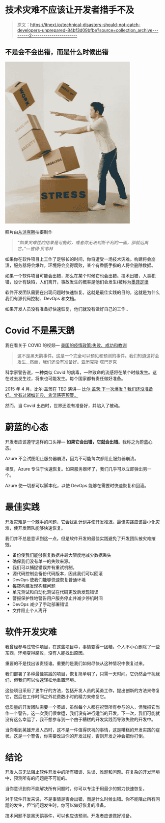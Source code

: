 # 技术灾难不应该让开发者措手不及

> 原文：<https://itnext.io/technical-disasters-should-not-catch-developers-unprepared-84bf3d09bfbe?source=collection_archive---------2----------------------->

## 不是会不会出错，而是什么时候出错

![](img/5e7725f71df9e71496ab86c8653b2216.png)

照片由[从](https://www.pexels.com/@shvets-production?utm_content=attributionCopyText&utm_medium=referral&utm_source=pexels)[派克斯](https://www.pexels.com/photo/man-falling-carton-boxes-with-negative-words-7203956/?utm_content=attributionCopyText&utm_medium=referral&utm_source=pexels)拍摄制作

> *“如果灾难性的结果是可能的，或者你无法判断不利的一面，那就远离它。”—彼得·贝韦林*

如果你在软件项目上工作了足够长的时间，你将遭受一场技术灾难。构建将会崩溃，服务器将会爆炸，环境将会变得腐败，某个有香肠手指的人将会删除数据。

如果一个软件项目可能会出错，那么在某个时候它也会出错。技术出错，人类犯错，设计有缺陷，人们离开，事故发生的概率是他们会发生(被称为[墨菲定律](https://en.wikipedia.org/wiki/Murphy%27s_law)

软件开发团队需要在出现问题时快速恢复。这就是最佳实践的目的，这就是为什么我们有源代码控制、DevOps 和文档。

如果开发人员没有准备好快速恢复，他们就没有做好自己的工作..

# **Covid 不是黑天鹅**

我在看关于 COVID 的视频— [美国的疫情政策:失败、成功和教训](https://marginalrevolution.com/marginalrevolution/2022/03/us-pandemic-policy-failures-successes-and-lessons.html)

> 这不是黑天鹅事件。这是一个完全可以预见和预测的事件。我们知道这将会发生…然而，我们还没有准备好。亚历克斯·塔巴罗克

科学家警告说，一种类似 Covid 的病毒，一种致命的流感将在某个时候发生。这在过去发生过，将来也可能发生。每个国家都有责任做好准备。

2015 年 4 月，比尔·盖茨在 TED 演讲— [比尔·盖茨:下一次爆发？我们还没准备好。曾有过诸如非典、禽流感等预警。](https://www.youtube.com/watch?v=6Af6b_wyiwI)

然而，当 Covid 出击时，世界还没有准备好，并陷入了被动。

# **蔚蓝的心态**

开发者应该遵守这样的口头禅— **如果它会出错，它就会出错**。我称之为蔚蓝心态。

Azure 不会试图阻止服务器崩溃，因为不可能每次都阻止服务器崩溃。

相反，Azure 专注于快速恢复。如果服务器坏了，我们几乎可以立即弹出另一个。

Azure 使一切都可以脚本化，以使 DevOps 能够在需要时快速恢复和回滚。

# **最佳实践**

开发灾难是一个棘手的问题，它会扰乱计划并使开发推迟。最佳实践应该最小化灾难，使开发团队能够快速恢复。

我们并不总是意识到这一点，但是软件开发的最佳实践避免了开发团队被灾难摧毁。

*   备份使我们能够恢复数据并最大限度地减少数据丢失
*   确保我们没有单一的失败来源。
*   我们可以捕捉错误并有重试机制。
*   源代码控制会备份代码版本，因此我们可以回滚
*   DevOps 使我们能够快速恢复普通环境
*   每夜构建发现构建问题
*   单元测试和自动化测试在代码更改后发现错误
*   警报保护性地警告用户服务停止并减少停机时间
*   DevOps 减少了手动部署错误
*   文件阻止个人离开

# **软件开发灾难**

我曾经参与过软件项目，在这些项目中，事情变得一团糟，个人不小心删除了一些东西，环境变得腐败，没有人能找出原因。

重要的不是找出该责怪谁。重要的是我们如何尽快从这种情况中恢复过来。

我们部署了多种最佳实践的项目，恢复简单明了，只需一天时间。它仍然会干扰我们，但我们可以快速轻松地重置环境。

这些项目采用了更牛仔的方法，包括开发人员的英勇工作，提出创新的方法来修复它，然后在工作时间之外花费数小时的精力来修复它。

低质量的开发团队需要一个英雄，虽然每个人都在祝贺所有参与的人，但我把它当作一个警告。这一次我们很幸运，我们没有进行适当的开发。下一次，我们可能就没有这么幸运了，我不想参与到一个由于糟糕的开发实践而导致失败的开发中。

当你看到英雄开发人员时，这不是一件值得庆祝的事情，这是糟糕的开发实践的症状。这是一个警告，你需要改进你的开发过程，否则开发之神会把你打倒。

# **结论**

开发人员无法阻止软件开发中的所有错误、失误、难题和问题。在复杂的开发环境中，预测所有的问题是不可能的。

当你意识到你不能解决所有问题时，你可以专注于用最少的努力快速恢复。

对于软件开发来说，不是事情是否会出错，而是什么时候出错。你不能阻止所有问题的发生，但当问题发生时，你可以做好恢复的准备。

技术问题不是黑天鹅事件，可以也应该预测。开发者应该做好准备。